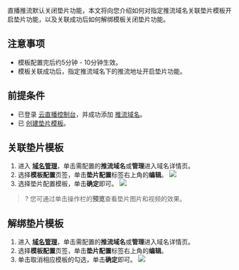直播推流默认关闭垫片功能，本文将向您介绍如何对指定推流域名关联垫片模板开启垫片功能，以及关联成功后如何解绑模板关闭垫片功能。

## 注意事项
- 模板配置完后约5分钟 - 10分钟生效。
- 模板关联成功后，指定推流域名下的推流地址开启垫片功能。

## 前提条件
- 已登录 [云直播控制台](https://console.cloud.tencent.com/live)，并成功添加 [推流域名](https://cloud.tencent.com/document/product/267/20381)。
- 已 [创建垫片模板](https://cloud.tencent.com/document/product/267/20387)。


## 关联垫片模板
1.	进入 [**域名管理**](https://console.cloud.tencent.com/live/domainmanage)，单击需配置的**推流域名**或**管理**进入域名详情页。
2.	选择**模板配置**页签，单击**垫片配置**标签右上角的**编辑**。
![](https://qcloudimg.tencent-cloud.cn/raw/a78db30c69aa234230026808020ca45e.png)
3.	选择垫片配置模板，单击**确定**即可。
![](https://qcloudimg.tencent-cloud.cn/raw/420d4315d6eed1d163d71fca02700202.png)
>? 您可通过单击操作栏的**预览**查看垫片图片和视频的效果。

## 解绑垫片模板
1. 进入 [**域名管理**](https://console.cloud.tencent.com/live/domainmanage)，单击需配置的**推流域名**或**管理**进入域名详情页。
2. 选择**模板配置**页签，单击**垫片配置**标签右上角的**编辑**。
3. 单击取消相应模板的勾选，单击**确定**即可。
![](https://qcloudimg.tencent-cloud.cn/raw/c0fc088cfbb2b18270078c3a3fa7a56e.png)
